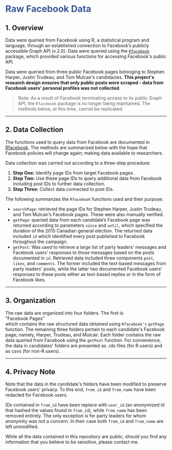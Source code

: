 # <span style ="color: #3b5998">  Raw Facebook Data </span>

## 1. Overview

Data were queried from Facebook using R, a statistical program and language, through an established connection to Facebook’s publicly accessible Graph API (v.2.0). Data were queried using the [`Rfacebook`](https://github.com/pablobarbera/Rfacebook) package, which provided various functions for accessing Facebook's public API.

Data were queried from three public Facebook pages belonging to Stephen
Harper, Justin Trudeau, and Tom Mulcair’s candidacies. **This project's research design ensures that only public posts were scraped - data from Facebook users' personal profiles was not collected.**

> Note: As a result of Facebook terminating access to its public Graph API, the `Rfacebook` package is no longer being maintained. The methods below, at this time, cannot be replicated. 

---

## 2. Data Collection 

The functions used to query data from Facebook are documented in
[Rfacebook](https://cran.r-project.org/web/packages/Rfacebook/Rfacebook.pdf). The methods are summarized below with the hope that Facebook policies will change again; making data available to researchers.

Data collection was carried out according to a three-step procedure:
1. <b>Step One:</b> Identify page IDs from target Facebook pages. 
2. <b>Step Two:</b> Use these page IDs to query additional data from Facebook including post IDs to further data collection.
3. <b>Step Three:</b> Collect data connected to post IDs.

The following summarizes the `Rfacebook` functions used and their purpose: 
* `searchPage`: retrieved the page IDs for Stephen Harper, Justin Trudeau, and Tom Mulcair’s Facebook pages. These were also manually verified.
* `getPage`: queried data from each candidate’s Facebook page was returned according to parameters `since` and `until`, which specified the duration of the 2015 Canadian general election. The returned data included `id` which identified every post published to Facebook throughout the campaign. 
* `getPost`: Was used to retrieve a large list of party leaders' messages and Facebook users' responses to those messages based on the posts documented in `id`. Retrieved data included three components `post`, `likes`, and `comments`. The former included the text-based messages from party leaders' posts, while the latter two documented Facebook users' responses to these posts either as text-based replies or in the form of Facebook likes. 

---

## 3. Organization

The raw data are organized into four folders. The first is <br>"Facebook Pages"</br> which contains the raw structured data obtained using `Rfacebook's` `getPage` function. The remaining three folders pertain to each candidate's Facebook page; namely, Harper, Trudeau, and Mulcair. Each folder contains the raw data queried from Facebook using the `getPost` function. For convenience, the data in candidates' folders are presented as .rds files (for R users) and as csvs (for non-R users).

---

## 4. Privacy Note

Note that the data in the candidate's folders have been modified to preserve Facebook users' privacy. To this end, `from_id` and `from_name` have been redacted for Facebook users. 

IDs contained in `from_id` have been replace with `user_id` (an anonymized id that hashed the values found in `from_id`), while `from_name` has been removed entirely. The only exception is for party leaders for whom anonymity was not a concern. In their case both `from_id` and `from_name` are left unmodified.

While all the data contained in this repository are public, should you find any information that you believe to be sensitive, please contact me.